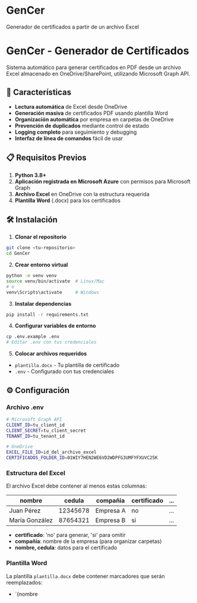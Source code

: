 # GenCer
Generador de certificados a partir de un archivo Excel
# GenCer - Generador de Certificados

Sistema automático para generar certificados en PDF desde un archivo Excel almacenado en OneDrive/SharePoint, utilizando Microsoft Graph API.

## 🚀 Características

- **Lectura automática** de Excel desde OneDrive
- **Generación masiva** de certificados PDF usando plantilla Word
- **Organización automática** por empresa en carpetas de OneDrive
- **Prevención de duplicados** mediante control de estado
- **Logging completo** para seguimiento y debugging
- **Interfaz de línea de comandos** fácil de usar

## 📋 Requisitos Previos

1. **Python 3.8+**
2. **Aplicación registrada en Microsoft Azure** con permisos para Microsoft Graph
3. **Archivo Excel** en OneDrive con la estructura requerida
4. **Plantilla Word** (.docx) para los certificados

## 🛠️ Instalación

1. **Clonar el repositorio**
```bash
git clone <tu-repositorio>
cd GenCer
```

2. **Crear entorno virtual**
```bash
python -m venv venv
source venv/bin/activate  # Linux/Mac
# o
venv\Scripts\activate     # Windows
```

3. **Instalar dependencias**
```bash
pip install -r requirements.txt
```

4. **Configurar variables de entorno**
```bash
cp .env.example .env
# Editar .env con tus credenciales
```

5. **Colocar archivos requeridos**
- `plantilla.docx` - Tu plantilla de certificado
- `.env` - Configurado con tus credenciales

## ⚙️ Configuración

### Archivo .env
```bash
# Microsoft Graph API
CLIENT_ID=tu_client_id
CLIENT_SECRET=tu_client_secret
TENANT_ID=tu_tenant_id

# OneDrive
EXCEL_FILE_ID=id_del_archivo_excel
CERTIFICADOS_FOLDER_ID=01WIY7HEN2WE6VD2WDPFG3UMFYFXUVC25K
```

### Estructura del Excel
El archivo Excel debe contener al menos estas columnas:

| nombre | cedula | compañia | certificado | ... |
|--------|--------|----------|-------------|-----|
| Juan Pérez | 12345678 | Empresa A | no | ... |
| María González | 87654321 | Empresa B | si | ... |

- **certificado**: 'no' para generar, 'si' para omitir
- **compañia**: nombre de la empresa (para organizar carpetas)
- **nombre, cedula**: datos para el certificado

### Plantilla Word
La plantilla `plantilla.docx` debe contener marcadores que serán reemplazados:
- `{nombre